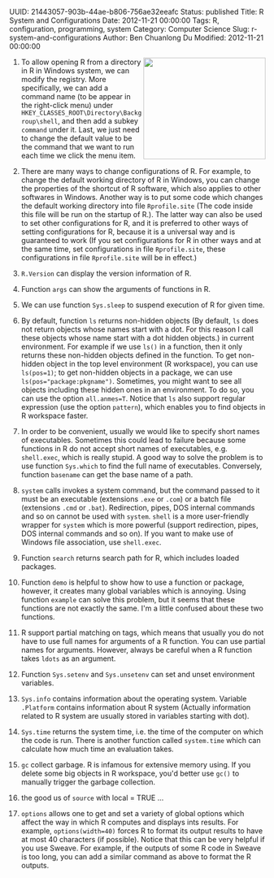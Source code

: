 UUID: 21443057-903b-44ae-b806-756ae32eeafc
Status: published
Title: R System and Configurations
Date: 2012-11-21 00:00:00
Tags: R, configuration, programming, system
Category: Computer Science
Slug: r-system-and-configurations
Author: Ben Chuanlong Du
Modified: 2012-11-21 00:00:00

<img src="http://dclong.github.io/media/r/r.png" height="200" width="240" align="right"/>

1. To allow opening R from a directory in R in Windows system, we can
modify the registry. More specifically, we can add a command name
(to be appear in the right-click menu) under
`HKEY_CLASSES_ROOT\Directory\Backgroup\shell`, and then
add a subkey `command` under it. Last, we just need to change the
default value to be the command that we want to run each time we
click the menu item.

2. There are many ways to change configurations of R. For example, to
change the default working directory of R in Windows, you can change
the properties of the shortcut of R software, which also applies to
other softwares in Windows. Another way is to put some code which
changes the default working directory into file `Rprofile.site` 
(The code inside this file will be run on the startup of R.).
The latter way can also be used to set other configurations for R,
and it is preferred to other ways of setting configurations for R,
because it is a universal way and is guaranteed to work (If you set configurations for R in other ways and at the same
time, set configurations in file `Rprofile.site`, these
configurations in file `Rprofile.site` will be in effect.)

3. `R.Version` can display the version information of R.

4. Function `args` can show the arguments of functions in R.

5. We can use function `Sys.sleep` to suspend execution of R for given
time.

6. By default, function `ls` returns non-hidden objects 
(By default, `ls` does not return objects whose names start with a
dot. For this reason I call these objects whose name start with a
dot hidden objects.) in current
environment. For example if we use `ls()` in a function, then it
only returns these non-hidden objects defined in the function. To
get non-hidden object in the top level environment (R workspace),
you can use `ls(pos=1)`; to get non-hidden objects in a package, we
can use `ls(pos="package:pkgname")`. Sometimes, you might want to
see all objects including these hidden ones in an environment. To do
so, you can use the option `all.anmes=T`. Notice that `ls` also support
regular expression (use the option `pattern`), which enables you to find
objects in R workspace faster.

7. In order to be convenient, usually we would like to specify short
names of executables. Sometimes this could lead to failure because
some functions in R do not accept short names of executables, e.g.
`shell.exec`, which is really stupid. A good way to solve the
problem is to use function `Sys.which` to find the full name of
executables. Conversely, function `basename` can get the base name
of a path.

8. `system` calls invokes a system command, but the command passed to
it must be an executable (extensions `.exe` or `.com`) or a batch
file (extensions `.cmd` or `.bat`). Redirection, pipes, DOS internal
commands and so on cannot be used with `system`. `shell` is a more
user-friendly wrapper for `system` which is more powerful (support
redirection, pipes, DOS internal commands and so on). If you want to
make use of Windows file association, use `shell.exec`.

9. Function `search` returns search path for R, which includes loaded
packages.

10. Function `demo` is helpful to show how to use a function or package,
however, it creates many global variables which is annoying. Using
function `example` can solve this problem, but it seems that these
functions are not exactly the same. I'm a little confused about
these two functions.

11. R support partial matching on tags, which means that usually you
do not have to use full names for arguments of a R function. You can
use partial names for arguments. However, always be careful when a R
function takes `ldots` as an argument.

12. Function `Sys.setenv` and `Sys.unsetenv` can set and unset
environment variables.

13. `Sys.info` contains information about the operating system. Variable
`.Platform` contains information about R system 
(Actually information related to R system are usually stored in
variables starting with dot).

14. `Sys.time` returns the system time, i.e. the time of the computer on
which the code is run. There is another function called `system.time`
which can calculate how much time an evaluation takes.

15. `gc` collect garbage. R is infamous for extensive memory using. If
you delete some big objects in R workspace, you'd better use `gc()`
to manually trigger the garbage collection.

16. the good us of `source` with local = TRUE ...

17. `options` allows one to get and set a variety of global options
which affect the way in which R computes and displays ints results.
For example, `options(width=40)` forces R to format its output
results to have at most 40 characters (if possible). Notice that
this can be very helpful if you use Sweave. For example, if the
outputs of some R code in Sweave is too long, you can add a similar
command as above to format the R outputs.
